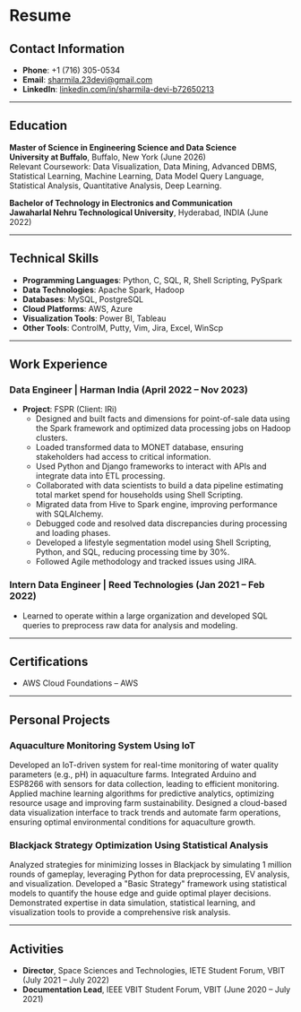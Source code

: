 # Resume

## Contact Information
- **Phone**: +1 (716) 305-0534
- **Email**: sharmila.23devi@gmail.com
- **LinkedIn**: [linkedin.com/in/sharmila-devi-b72650213](https://linkedin.com/in/sharmila-devi-b72650213)

---

## Education

**Master of Science in Engineering Science and Data Science**  
**University at Buffalo**, Buffalo, New York       (June 2026)  
Relevant Coursework: Data Visualization, Data Mining, Advanced DBMS, Statistical Learning, Machine Learning, Data Model Query Language, Statistical Analysis, Quantitative Analysis, Deep Learning.

**Bachelor of Technology in Electronics and Communication**  
**Jawaharlal Nehru Technological University**, Hyderabad, INDIA (June 2022)  
  

---

## Technical Skills
- **Programming Languages**: Python, C, SQL, R, Shell Scripting, PySpark  
- **Data Technologies**: Apache Spark, Hadoop  
- **Databases**: MySQL, PostgreSQL  
- **Cloud Platforms**: AWS, Azure  
- **Visualization Tools**: Power BI, Tableau  
- **Other Tools**: ControlM, Putty, Vim, Jira, Excel, WinScp  

---

## Work Experience

### Data Engineer | Harman India (April 2022 – Nov 2023)
- **Project**: FSPR (Client: IRi)  
  - Designed and built facts and dimensions for point-of-sale data using the Spark framework and optimized data processing jobs on Hadoop clusters.
  - Loaded transformed data to MONET database, ensuring stakeholders had access to critical information.
  - Used Python and Django frameworks to interact with APIs and integrate data into ETL processing.
  - Collaborated with data scientists to build a data pipeline estimating total market spend for households using Shell Scripting.
  - Migrated data from Hive to Spark engine, improving performance with SQLAlchemy.
  - Debugged code and resolved data discrepancies during processing and loading phases.
  - Developed a lifestyle segmentation model using Shell Scripting, Python, and SQL, reducing processing time by 30%.
  - Followed Agile methodology and tracked issues using JIRA.

### Intern Data Engineer | Reed Technologies (Jan 2021 – Feb 2022)
- Learned to operate within a large organization and developed SQL queries to preprocess raw data for analysis and modeling.

---

## Certifications
- AWS Cloud Foundations – AWS  

---

## Personal Projects

### Aquaculture Monitoring System Using IoT
Developed an IoT-driven system for real-time monitoring of water quality parameters (e.g., pH) in aquaculture farms. Integrated Arduino and ESP8266 with sensors for data collection, leading to efficient monitoring. Applied machine learning algorithms for predictive analytics, optimizing resource usage and improving farm sustainability. Designed a cloud-based data visualization interface to track trends and automate farm operations, ensuring optimal environmental conditions for aquaculture growth. 
### Blackjack Strategy Optimization Using Statistical Analysis 
Analyzed strategies for minimizing losses in Blackjack by simulating 1 million rounds of gameplay, leveraging Python for data preprocessing, EV analysis, and visualization. Developed a "Basic Strategy" framework using statistical models to quantify the house edge and guide optimal player decisions. Demonstrated expertise in data simulation, statistical learning, and visualization tools to provide a comprehensive risk analysis.

---

## Activities
- **Director**, Space Sciences and Technologies, IETE Student Forum, VBIT (July 2021 – July 2022)  
- **Documentation Lead**, IEEE VBIT Student Forum, VBIT (June 2020 – July 2021)

```{tableofcontents}
